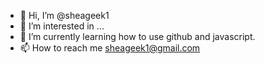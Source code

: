- 👋 Hi, I’m @sheageek1
- 👀 I’m interested in ...
- 🌱 I’m currently learning how to use github and javascript.
- 📫 How to reach me sheageek1@gmail.com

<!---
sheageek1/sheageek1 is a ✨ special ✨ repository because its `README.md` (this file) appears on your GitHub profile.
You can click the Preview link to take a look at your changes.
--->
